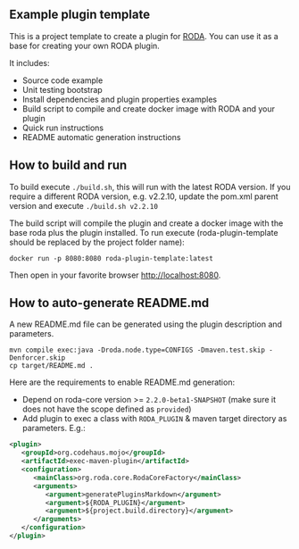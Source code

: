Example plugin template
-----------------------
This is a project template to create a plugin for [RODA](https://github.com/keeps/roda).
You can use it as a base for creating your own RODA plugin.

It includes:
* Source code example
* Unit testing bootstrap
* Install dependencies and plugin properties examples
* Build script to compile and create docker image with RODA and your plugin
* Quick run instructions
* README automatic generation instructions

## How to build and run

To build execute `./build.sh`, this will run with the latest RODA version.
If you require a different RODA version, e.g. v2.2.10, update the pom.xml parent version and execute `./build.sh v2.2.10`

The build script will compile the plugin and create a docker image with the base roda plus the plugin installed.
To run execute (roda-plugin-template should be replaced by the project folder name):

```shell
docker run -p 8080:8080 roda-plugin-template:latest
```

Then open in your favorite browser [http://localhost:8080](http://localhost:8080).

## How to auto-generate README.md

A new README.md file can be generated using the plugin description and parameters.

```shell
mvn compile exec:java -Droda.node.type=CONFIGS -Dmaven.test.skip -Denforcer.skip
cp target/README.md .
```

Here are the requirements to enable README.md generation:

* Depend on roda-core version >= `2.2.0-beta1-SNAPSHOT` (make sure it does not have the scope defined as `provided`)
* Add plugin to exec a class with `RODA_PLUGIN` & maven target directory as parameters. E.g.:
```xml
<plugin>
   <groupId>org.codehaus.mojo</groupId>
   <artifactId>exec-maven-plugin</artifactId>
   <configuration>
      <mainClass>org.roda.core.RodaCoreFactory</mainClass>
      <arguments>
         <argument>generatePluginsMarkdown</argument>
         <argument>${RODA_PLUGIN}</argument>
         <argument>${project.build.directory}</argument>
      </arguments>
   </configuration>
</plugin>
```

